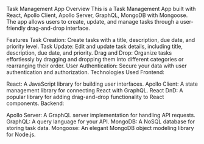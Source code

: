 Task Management App
Overview
This is a Task Management App built with React, Apollo Client, Apollo Server, GraphQL, MongoDB with Mongoose. The app allows users to create, update, and manage tasks through a user-friendly drag-and-drop interface.

Features
Task Creation: Create tasks with a title, description, due date, and priority level.
Task Update: Edit and update task details, including title, description, due date, and priority.
Drag and Drop: Organize tasks effortlessly by dragging and dropping them into different categories or rearranging their order.
User Authentication: Secure your data with user authentication and authorization.
Technologies Used
Frontend:

React: A JavaScript library for building user interfaces.
Apollo Client: A state management library for connecting React with GraphQL.
React DnD: A popular library for adding drag-and-drop functionality to React components.
Backend:

Apollo Server: A GraphQL server implementation for handling API requests.
GraphQL: A query language for your API.
MongoDB: A NoSQL database for storing task data.
Mongoose: An elegant MongoDB object modeling library for Node.js.
